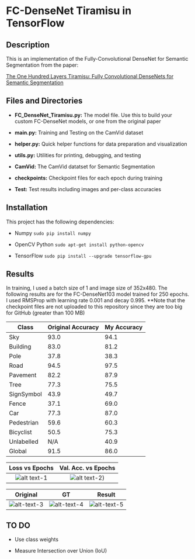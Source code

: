 # FC-DenseNet Tiramisu in TensorFlow

## Description
This is an implementation of the Fully-Convolutional DenseNet for Semantic Segmentation from the paper:

[The One Hundred Layers Tiramisu: Fully Convolutional DenseNets for Semantic Segmentation](https://arxiv.org/pdf/1611.09326.pdf)


## Files and Directories

- **FC_DenseNet_Tiramisu.py:** The model file. Use this to build your custom FC-DenseNet models, or one from the original paper

- **main.py:** Training and Testing on the CamVid dataset

- **helper.py:** Quick helper functions for data preparation and visualization

- **utils.py:** Utilities for printing, debugging, and testing

- **CamVid:** The CamVid datatset for Semantic Segmentation

- **checkpoints:** Checkpoint files for each epoch during training

- **Test:** Test results including images and per-class accuracies


## Installation
This project has the following dependencies:

- Numpy `sudo pip install numpy`

- OpenCV Python `sudo apt-get install python-opencv`

- TensorFlow `sudo pip install --upgrade tensorflow-gpu`


## Results

In training, I used a batch size of 1 and image size of 352x480. The following results are for the FC-DenseNet103 model trained for 250 epochs. I used RMSProp with learning rate 0.001 and decay 0.995. **Note that the checkpoint files are not uploaded to this repository since they are too big for GitHub (greater than 100 MB)


| Class 	| Original Accuracy  	| My Accuracy |
| ------------- 		| ------------- | -------------|
| Sky  		| 93.0 | 94.1  |
| Building 		| 83.0  | 81.2  |
| Pole  		| 37.8  | 38.3  |
| Road 		| 94.5  | 97.5  |
| Pavement  		| 82.2  | 87.9  |
| Tree 		| 77.3  | 75.5  |
| SignSymbol  		| 43.9  | 49.7  |
| Fence 		| 37.1  | 69.0  |
| Car  		| 77.3  | 87.0  |
| Pedestrian 		| 59.6  | 60.3  |
| Bicyclist  		| 50.5  | 75.3  |
| Unlabelled 		| N/A  | 40.9  |
| Global  		| 91.5 | 86.0  |


Loss vs Epochs            |  Val. Acc. vs Epochs
:-------------------------:|:-------------------------:
![alt text-1](https://github.com/GeorgeSeif/FC-DenseNet-Tiramisu/blob/master/Images/loss_vs_epochs.png)  |  ![alt text-2](https://github.com/GeorgeSeif/FC-DenseNet-Tiramisu/blob/master/Images/accuracy_vs_epochs.png))


Original            |  GT   |  Result
:-------------------------:|:-------------------------:|:-------------------------:
![alt-text-3](https://github.com/GeorgeSeif/FC-DenseNet-Tiramisu/blob/master/Images/0001TP_008550.png "Original")  |  ![alt-text-4](https://github.com/GeorgeSeif/FC-DenseNet-Tiramisu/blob/master/Images/0001TP_008550_gt.png "GT")  |   ![alt-text-5](https://github.com/GeorgeSeif/FC-DenseNet-Tiramisu/blob/master/Images/0001TP_008550_pred.png "Result")



## TO DO

- Use class weights

- Measure Intersection over Union (IoU)